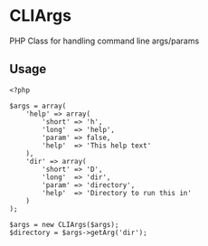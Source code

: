 # CLIArgs
PHP Class for handling command line args/params

## Usage
```
<?php

$args = array(
    'help' => array(
        'short' => 'h',
        'long'  => 'help',
        'param' => false,
        'help'  => 'This help text'
    ),
    'dir' => array(
        'short' => 'D',
        'long'  => 'dir',
        'param' => 'directory',
        'help'  => 'Directory to run this in'
    )
);

$args = new CLIArgs($args);
$directory = $args->getArg('dir');
```

